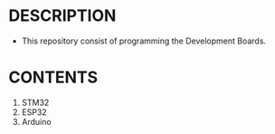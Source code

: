 # DESCRIPTION

-  This repository consist of programming the Development Boards.

# CONTENTS

1. STM32
2. ESP32
3. Arduino
